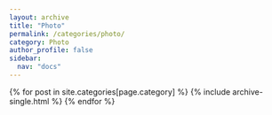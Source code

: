 ```yaml
---
layout: archive
title: "Photo"
permalink: /categories/photo/
category: Photo
author_profile: false
sidebar:
  nav: "docs"
---
```


{% for post in site.categories[page.category] %}
  {% include archive-single.html %}
{% endfor %}
